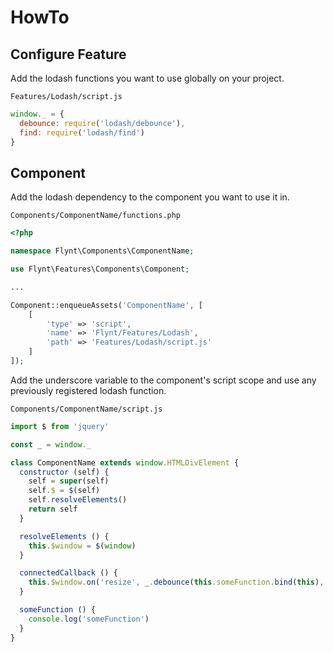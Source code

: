 # HowTo

## Configure Feature

Add the lodash functions you want to use globally on your project.

`Features/Lodash/script.js`
```javascript
window._ = {
  debounce: require('lodash/debounce'),
  find: require('lodash/find')
}
```

## Component

Add the lodash dependency to the component you want to use it in.

`Components/ComponentName/functions.php`
```php
<?php

namespace Flynt\Components\ComponentName;

use Flynt\Features\Components\Component;

...

Component::enqueueAssets('ComponentName', [
    [
        'type' => 'script',
        'name' => 'Flynt/Features/Lodash',
        'path' => 'Features/Lodash/script.js'
    ]
]);
```

Add the underscore variable to the component's script scope and use any previously registered lodash function.

`Components/ComponentName/script.js`
```javascript
import $ from 'jquery'

const _ = window._

class ComponentName extends window.HTMLDivElement {
  constructor (self) {
    self = super(self)
    self.$ = $(self)
    self.resolveElements()
    return self
  }

  resolveElements () {
    this.$window = $(window)
  }

  connectedCallback () {
    this.$window.on('resize', _.debounce(this.someFunction.bind(this), 250))
  }

  someFunction () {
    console.log('someFunction')
  }
}

```
